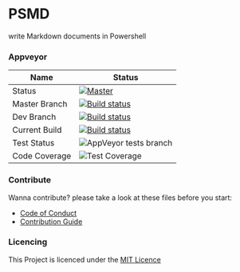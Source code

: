 # PSMD
write Markdown documents in Powershell

### Appveyor
| Name        | Status           |
|---------------|-------------| 
| Status      | [![Master](https://ci.appveyor.com/api/projects/status/bpaj88j9pqjxia0a/branch/master?svg=true&passingText=Overall%20-%20OK)](https://ci.appveyor.com/project/bateskevin/psmarkdown/branch/master)  | 
| Master Branch      | [![Build status](https://ci.appveyor.com/api/projects/status/bpaj88j9pqjxia0a?svg=true)](https://ci.appveyor.com/project/bateskevin/psmd)      |
| Dev Branch      | [![Build status](https://ci.appveyor.com/api/projects/status/qhmgyx1dg861wvh9/branch/Dev?svg=true)](https://ci.appveyor.com/project/bateskevin/psmarkdown/branch/Dev)      |
| Current Build      | [![Build status](https://ci.appveyor.com/api/projects/status/bpaj88j9pqjxia0a?svg=true)](https://ci.appveyor.com/project/bateskevin/psmarkdown)      |
| Test Status      | ![AppVeyor tests branch](https://img.shields.io/appveyor/tests/bateskevin/PSMD/master.svg)      |
| Code Coverage      | ![Test Coverage](https://img.shields.io/badge/coverage-38%25-red.svg?maxAge=60)      |

### Contribute

Wanna contribute? please take a look at these files before you start:

* [Code of Conduct](Docs/CODE_OF_CONDUCT.md)
* [Contribution Guide](Docs/CONTRIBUTING.md)

### Licencing

This Project is licenced under the [MIT Licence](Docs/LICENSE)
